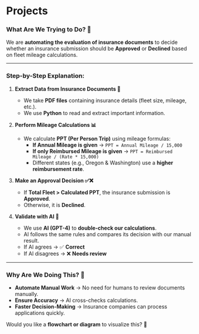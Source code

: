# Projects
### **What Are We Trying to Do?** 🤔  

We are **automating the evaluation of insurance documents** to decide whether an insurance submission should be **Approved** or **Declined** based on fleet mileage calculations.  

---

### **Step-by-Step Explanation:**
1. **Extract Data from Insurance Documents 📄**  
   - We take **PDF files** containing insurance details (fleet size, mileage, etc.).
   - We use **Python** to read and extract important information.

2. **Perform Mileage Calculations 📊**  
   - We calculate **PPT (Per Person Trip)** using mileage formulas:
     - **If Annual Mileage is given** → `PPT = Annual Mileage / 15,000`
     - **If only Reimbursed Mileage is given** → `PPT = Reimbursed Mileage / (Rate * 15,000)`
     - Different states (e.g., Oregon & Washington) use a **higher reimbursement rate**.

3. **Make an Approval Decision ✅❌**  
   - If **Total Fleet > Calculated PPT**, the insurance submission is **Approved**.
   - Otherwise, it is **Declined**.

4. **Validate with AI 🤖**  
   - We use **AI (GPT-4)** to **double-check our calculations**.
   - AI follows the same rules and compares its decision with our manual result.
   - If AI agrees → ✅ **Correct**  
   - If AI disagrees → ❌ **Needs review**

---

### **Why Are We Doing This?** 🎯  
- **Automate Manual Work** → No need for humans to review documents manually.  
- **Ensure Accuracy** → AI cross-checks calculations.  
- **Faster Decision-Making** → Insurance companies can process applications quickly.  

Would you like a **flowchart or diagram** to visualize this? 🚀
